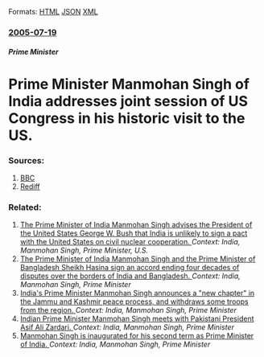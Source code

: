 
Formats: [HTML](/news/2005/07/19/prime-minister-manmohan-singh-of-india-addresses-joint-session-of-us-congress-in-his-historic-visit-to-the-us.html)  [JSON](/news/2005/07/19/prime-minister-manmohan-singh-of-india-addresses-joint-session-of-us-congress-in-his-historic-visit-to-the-us.json)  [XML](/news/2005/07/19/prime-minister-manmohan-singh-of-india-addresses-joint-session-of-us-congress-in-his-historic-visit-to-the-us.xml)  

### [2005-07-19](/news/2005/07/19/index.md)

##### Prime Minister
#  Prime Minister Manmohan Singh of India addresses joint session of US Congress in his historic visit to the US. 




### Sources:

1. [BBC](http://news.bbc.co.uk/1/hi/world/south_asia/4697179.stm)
2. [Rediff](http://specials.rediff.com/news/2005/jul/19sd1.htm)

### Related:

1. [ The Prime Minister of India Manmohan Singh advises the President of the United States George W. Bush that India is unlikely to sign a pact with the United States on civil nuclear cooperation. ](/news/2007/10/16/the-prime-minister-of-india-manmohan-singh-advises-the-president-of-the-united-states-george-w-bush-that-india-is-unlikely-to-sign-a-pact.md) _Context: India, Manmohan Singh, Prime Minister, U.S._
2. [The Prime Minister of India Manmohan Singh and the Prime Minister of Bangladesh Sheikh Hasina sign an accord ending four decades of disputes over the borders of India and Bangladesh. ](/news/2011/09/7/the-prime-minister-of-india-manmohan-singh-and-the-prime-minister-of-bangladesh-sheikh-hasina-sign-an-accord-ending-four-decades-of-disputes.md) _Context: India, Manmohan Singh, Prime Minister_
3. [ India's Prime Minister Manmohan Singh announces a "new chapter" in the Jammu and Kashmir peace process, and withdraws some troops from the region. ](/news/2009/10/29/india-s-prime-minister-manmohan-singh-announces-a-new-chapter-in-the-jammu-and-kashmir-peace-process-and-withdraws-some-troops-from-the.md) _Context: India, Manmohan Singh, Prime Minister_
4. [ Indian Prime Minister Manmohan Singh meets with Pakistani President Asif Ali Zardari. ](/news/2009/06/17/indian-prime-minister-manmohan-singh-meets-with-pakistani-president-asif-ali-zardari.md) _Context: India, Manmohan Singh, Prime Minister_
5. [ Manmohan Singh is inaugurated for his second term as Prime Minister of India. ](/news/2009/05/22/manmohan-singh-is-inaugurated-for-his-second-term-as-prime-minister-of-india.md) _Context: India, Manmohan Singh, Prime Minister_
